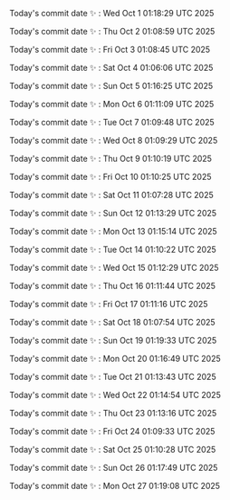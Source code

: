 Today's commit date ✨ : Wed Oct 1 01:18:29 UTC 2025 

Today's commit date ✨ : Thu Oct 2 01:08:59 UTC 2025 

Today's commit date ✨ : Fri Oct 3 01:08:45 UTC 2025 

Today's commit date ✨ : Sat Oct 4 01:06:06 UTC 2025 

Today's commit date ✨ : Sun Oct 5 01:16:25 UTC 2025 

Today's commit date ✨ : Mon Oct 6 01:11:09 UTC 2025 

Today's commit date ✨ : Tue Oct 7 01:09:48 UTC 2025 

Today's commit date ✨ : Wed Oct 8 01:09:29 UTC 2025 

Today's commit date ✨ : Thu Oct 9 01:10:19 UTC 2025 

Today's commit date ✨ : Fri Oct 10 01:10:25 UTC 2025 

Today's commit date ✨ : Sat Oct 11 01:07:28 UTC 2025 

Today's commit date ✨ : Sun Oct 12 01:13:29 UTC 2025 

Today's commit date ✨ : Mon Oct 13 01:15:14 UTC 2025 

Today's commit date ✨ : Tue Oct 14 01:10:22 UTC 2025 

Today's commit date ✨ : Wed Oct 15 01:12:29 UTC 2025 

Today's commit date ✨ : Thu Oct 16 01:11:44 UTC 2025 

Today's commit date ✨ : Fri Oct 17 01:11:16 UTC 2025 

Today's commit date ✨ : Sat Oct 18 01:07:54 UTC 2025 

Today's commit date ✨ : Sun Oct 19 01:19:33 UTC 2025 

Today's commit date ✨ : Mon Oct 20 01:16:49 UTC 2025 

Today's commit date ✨ : Tue Oct 21 01:13:43 UTC 2025 

Today's commit date ✨ : Wed Oct 22 01:14:54 UTC 2025 

Today's commit date ✨ : Thu Oct 23 01:13:16 UTC 2025 

Today's commit date ✨ : Fri Oct 24 01:09:33 UTC 2025 

Today's commit date ✨ : Sat Oct 25 01:10:28 UTC 2025 

Today's commit date ✨ : Sun Oct 26 01:17:49 UTC 2025 

Today's commit date ✨ : Mon Oct 27 01:19:08 UTC 2025 

